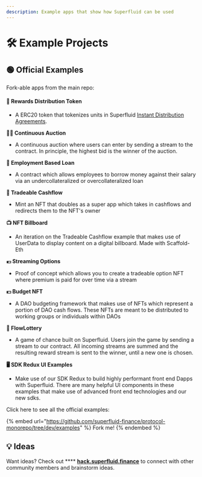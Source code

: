 ```yaml
---
description: Example apps that show how Superfluid can be used
---
```


# 🛠 Example Projects

## 🟢 Official Examples

Fork-able apps from the main repo:

#### 🌟 Rewards Distribution Token

* A ERC20 token that tokenizes units in Superfluid [Instant Distribution Agreements](https://docs.superfluid.finance/superfluid/protocol-developers/interactive-tutorials/instant-distribution).

**👩‍⚖️ Continuous Auction**

* A continuous auction where users can enter by sending a stream to the contract. In principle, the highest bid is the winner of the auction.

**🏦 Employment Based Loan**

* A contract which allows employees to borrow money against their salary via an undercollateralized or overcollateralized loan

**🌊 Tradeable Cashflow**

* Mint an NFT that doubles as a super app which takes in cashflows and redirects them to the NFT's owner

**📺 NFT Billboard**

* An iteration on the Tradeable Cashflow example that makes use of UserData to display content on a digital billboard. Made with Scaffold-Eth

**💶 Streaming Options**

* Proof of concept which allows you to create a tradeable option NFT where premium is paid for over time via a stream

**💵 Budget NFT**

* A DAO budgeting framework that makes use of NFTs which represent a portion of DAO cash flows. These NFTs are meant to be distributed to working groups or individuals within DAOs

**🎲 FlowLottery**

* A game of chance built on Superfluid. Users join the game by sending a stream to our contract. All incoming streams are summed and the resulting reward stream is sent to the winner, until a new one is chosen.

**🖥 SDK Redux UI Examples**

* Make use of our SDK Redux to build highly performant front end Dapps with Superfluid. There are many helpful UI components in these examples that make use of advanced front end technologies and our new sdks.

Click here to see all the official examples:

{% embed url="https://github.com/superfluid-finance/protocol-monorepo/tree/dev/examples" %}
Fork me!
{% endembed %}

## 💡 Ideas

Want ideas? Check out **** [**hack.superfluid.finance**](http://hack.superfluid.finance/) to connect with other community members and brainstorm ideas.

